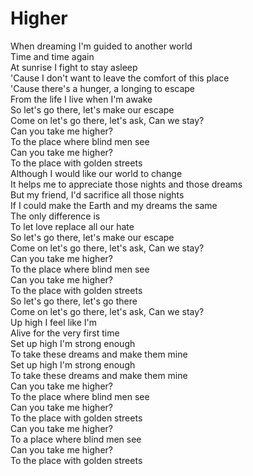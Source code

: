 # Higher

When dreaming I'm guided to another world  
Time and time again  
At sunrise I fight to stay asleep  
'Cause I don't want to leave the comfort of this place  
'Cause there's a hunger, a longing to escape  
From the life I live when I'm awake  
So let's go there, let's make our escape  
Come on let's go there, let's ask, Can we stay?  
Can you take me higher?  
To the place where blind men see  
Can you take me higher?  
To the place with golden streets  
Although I would like our world to change  
It helps me to appreciate those nights and those dreams  
But my friend, I'd sacrifice all those nights  
If I could make the Earth and my dreams the same  
The only difference is  
To let love replace all our hate  
So let's go there, let's make our escape  
Come on let's go there, let's ask, Can we stay?  
Can you take me higher?  
To the place where blind men see  
Can you take me higher?  
To the place with golden streets  
So let's go there, let's go there  
Come on let's go there, let's ask, Can we stay?  
Up high I feel like I'm  
Alive for the very first time  
Set up high I'm strong enough  
To take these dreams and make them mine  
Set up high I'm strong enough  
To take these dreams and make them mine  
Can you take me higher?  
To the place where blind men see  
Can you take me higher?  
To the place with golden streets  
Can you take me higher?  
To a place where blind men see  
Can you take me higher?  
To the place with golden streets
